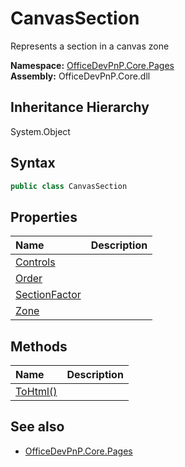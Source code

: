 # CanvasSection
 Represents a section in a canvas zone   

**Namespace:** [OfficeDevPnP.Core.Pages](OfficeDevPnP.Core.Pages.md)  
**Assembly:** OfficeDevPnP.Core.dll  
## Inheritance Hierarchy
System.Object  
## Syntax
```C#
public class CanvasSection
```
## Properties
|**Name**|**Description**|
|:-----|:-----|
| [Controls](OfficeDevPnP.Core.Pages.CanvasSection.Controls.md) | 
| [Order](OfficeDevPnP.Core.Pages.CanvasSection.Order.md) | 
| [SectionFactor](OfficeDevPnP.Core.Pages.CanvasSection.SectionFactor.md) | 
| [Zone](OfficeDevPnP.Core.Pages.CanvasSection.Zone.md) | 
## Methods
|**Name**|**Description**|
|:-----|:-----|
| [ToHtml()](OfficeDevPnP.Core.Pages.CanvasSection.7c2b006f.md) | 
## See also
- [OfficeDevPnP.Core.Pages](OfficeDevPnP.Core.Pages.md)
